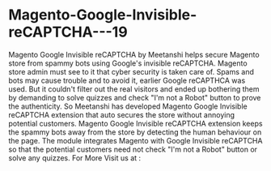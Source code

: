 # Magento-Google-Invisible-reCAPTCHA---19
Magento Google Invisible reCAPTCHA by Meetanshi helps secure Magento store from spammy bots using Google's invisible reCAPTCHA. Magento store admin must see to it that cyber security is taken care of. Spams and bots may cause trouble and to avoid it, earlier Google reCAPTHCA was used. But it couldn't filter out the real visitors and ended up bothering them by demanding to solve quizzes and check "I'm not a Robot" button to prove the authenticity. So Meetanshi has developed Magento Google Invisible reCAPTCHA extension that auto secures the store without annoying potential customers. Magento Google Invisible reCAPTCHA extension keeps the spammy bots away from the store by detecting the human behaviour on the page. The module integrates Magento with Google Invisible reCAPTCHA so that the potential customers need not check "I'm not a Robot" button or solve any quizzes. For More Visit us at : 
